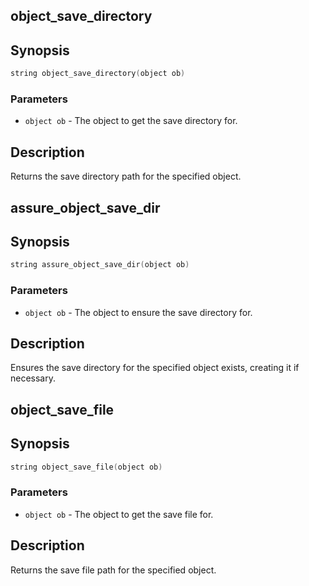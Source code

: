 ## object_save_directory

## Synopsis

```c
string object_save_directory(object ob)
```

### Parameters

* `object ob` - The object to get the save directory for.

## Description

Returns the save directory path for the specified object.

## assure_object_save_dir

## Synopsis

```c
string assure_object_save_dir(object ob)
```

### Parameters

* `object ob` - The object to ensure the save directory for.

## Description

Ensures the save directory for the specified object exists,
creating it if necessary.

## object_save_file

## Synopsis

```c
string object_save_file(object ob)
```

### Parameters

* `object ob` - The object to get the save file for.

## Description

Returns the save file path for the specified object.

